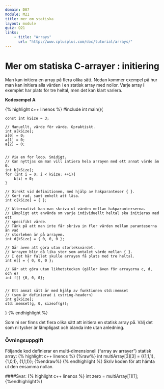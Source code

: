 ```yaml
---
domain: D07
module: M21
title: mer om statiska
layout: module
quiz: Q21
links:
    - title: "Arrays"
      url: "http://www.cplusplus.com/doc/tutorial/arrays/"
---
```


# Mer om statiska C-arrayer : initiering

Man kan initiera en array på flera olika sätt. 
Nedan kommer exempel på hur man kan initiera alla värden i en statisk array med nollor.
Varje array i exemplet har plats för tre heltal, men det kan klart variera.

__Kodexempel A__

{% highlight c++ linenos %}
#include <cstring>
int main(){
     
    const int kSize = 3;
 
    // Manuellt, värde för värde. Opraktiskt.
    int a[kSize];
    a[0] = 0;
    a[1] = 0;
    a[2] = 0;
 
 
    // Via en for loop. Smidigt.
    // Kan nyttjas om man vill intiera hela arrayen med ett annat värde än 0.
    int b[kSize];
    for (int i = 0; i < kSize; ++i){
        b[i] = 0;
    }
 
    // Direkt vid definitionen, med hjälp av hakparanteser { }.
    // Kort rad, samt enkelt att läsa.
    int c[kSize] = { };
 
    // Alternativt kan man skriva ut värden mellan hakparanterserna.
    // Lämpligt att använda om varje individuellt heltal ska initieras med ett 
    // specifikt värde.
    // Tänk på att man inte får skriva in fler värden mellan paranteserna än vad 
    // storleken är på arrayen.
    int d[kSize] = { 0, 0, 0 };
 
    // Går även att göra utan storleksvärdet.
    // Arrayen blir då lika stor som antalet värde mellan { }.
    // I det här fallet skulle arrayen få plats med tre heltal.
    int e[] = { 0, 0, 0 };
 
    // Går att göra utan likhetstecken (gäller även för arrayerna c, d, och e)
    int f[] {0, 0, 0};
 
 
    // Ett annat sätt är med hjälp av funktionen std::memset 
    // (som är definierad i cstring-headern)
    int g[kSize];
    std::memset(g, 0, sizeof(g));
}
{% endhighlight %}

Som ni ser finns det flera olika sätt att initiera en statisk array på.
Välj det som ni tycker är lämpligast och blanda inte utan anledning.

### Övningsuppgift
Följande kod definierar en multi-dimensionell (“array av arrayer”) statisk array:
{% highlight c++ linenos %}
{%raw%}
int multiArray[3][3] = {{1,1,1}, {1,0,1}, {1,1,1}};
{%endraw%}
{% endhighlight %}
Skriv koden för att hämta ut den ensamma nollan.

####Svar:
{% highlight c++ linenos %}
int zero = multiArray[1][1];
{%endhighlight%}
